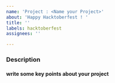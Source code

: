 ```yaml
---
name: 'Project : <Name your Project>'
about: 'Happy Hacktoberfest ! '
title: ''
labels: hacktoberfest
assignees: ''

---
```

  
### Description
#### write some key points about your project 
